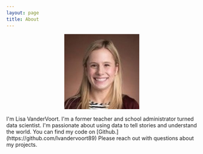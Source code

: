 ```yaml
---
layout: page
title: About
---
```


<p align="center">
  <img src="/images/me.jpg" />
</p>
I'm Lisa VanderVoort. I'm a former teacher and school administrator turned data scientist. I'm passionate about using data to tell stories and understand the world. You can find my code on [Github.](https://github.com/lvandervoort89) Please reach out with questions about my projects.
